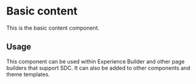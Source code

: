 
# Basic content

This is the basic content component.

## Usage

This component can be used within Experience Builder and other page builders
that support SDC. It can also be added to other components and theme templates.
